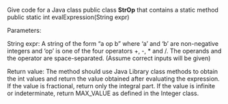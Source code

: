 Give code for a  Java class public class **StrOp** that contains a static method   public static int evalExpression(String expr)

Parameters:

String expr: A string of the form “a op b” where ‘a’ and ‘b’ are non-negative integers and ‘op’ is one of the four operators +, -, * and /. The operands and the operator are space-separated. (Assume correct inputs will be given) 

Return value: The method should use Java Library class methods to obtain the int values and return the value obtained after evaluating the expression.
 If the value is fractional, return only the integral part.
 If the value is infinite or indeterminate, return MAX_VALUE as defined in the Integer class.